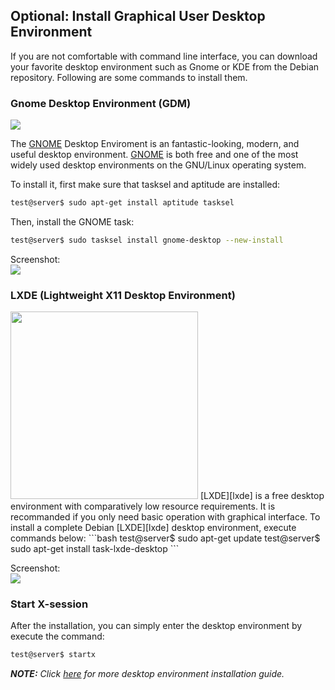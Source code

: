 ## Optional: Install Graphical User Desktop Environment
If you are not comfortable with command line interface, you can download your favorite desktop environment such as Gnome or KDE from the Debian repository. Following are some commands to install them.

### Gnome Desktop Environment (GDM)
<img src="https://www.gnome.org//wp-content/uploads/2013/06/gnome-logos.png">

The [GNOME][gnome] Desktop Enviroment is an fantastic-looking, modern, and useful desktop environment. [GNOME][gnome] is both free and one of the most widely used desktop environments on the GNU/Linux operating system.  

To install it, first make sure that tasksel and aptitude are installed:
```bash
test@server$ sudo apt-get install aptitude tasksel
```

Then, install the GNOME task:
```bash
test@server$ sudo tasksel install gnome-desktop --new-install
```

Screenshot:  
<img src="https://www.gnome.org/wp-content/uploads/2010/09/activities-overview-940x529.png">

### LXDE (Lightweight X11 Desktop Environment)
<img src="https://upload.wikimedia.org/wikipedia/commons/thumb/3/3e/LXDE-logo.svg/551px-LXDE-logo.svg.png" height="300px">
[LXDE][lxde] is a free desktop environment with comparatively low resource requirements. It is recommanded if you only need basic operation with graphical interface.   
To install a complete Debian [LXDE][lxde] desktop environment, execute commands below:
```bash
test@server$ sudo apt-get update
test@server$ sudo apt-get install task-lxde-desktop
```

Screenshot:  
<img src="http://lxde.org/sites/default/files/images/desktop_full.preview/index.png">

### Start X-session
After the installation, you can simply enter the desktop environment by execute the command:
```bash
test@server$ startx
```

_**NOTE:** Click [here][dm-guide] for more desktop environment installation guide._

[gnome]: https://www.gnome.org/
[lxde]: http://lxde.org/
[dm-guide]: https://wiki.debian.org/DesktopEnvironment
